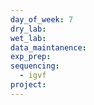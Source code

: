 ```yaml
---
day_of_week: 7
dry_lab: 
wet_lab: 
data_maintanence: 
exp_prep: 
sequencing:
  - igvf
project:
---
```


